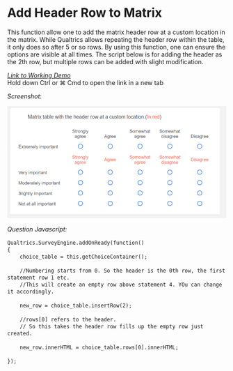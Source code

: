 # Add Header Row to Matrix

This function allow one to add the matrix header row at a custom location in the matrix. While Qualtrics allows repeating the header row within the table, it only does so after 5 or so rows. By using this function, one can ensure the options are visible at all times. The script below is for adding the header as the 2th row, but multiple rows can be added with slight modification.

[_Link to Working Demo_](https://iima.au1.qualtrics.com/jfe/preview/SV_2rCRZYIQqNq0nzv/BL_9Hnthujr7TA2LvD?Q_SurveyVersionID=current)  
Hold down Ctrl or ⌘ Cmd to open the link in a new tab

_Screenshot_:

![](../.gitbook/assets/matrix_add_header_row.png)

_Question Javascript:_

```text
Qualtrics.SurveyEngine.addOnReady(function()
{
    choice_table = this.getChoiceContainer();

    //Numbering starts from 0. So the header is the 0th row, the first statement row 1 etc. 
    //This will create an empty row above statement 4. YOu can change it accordingly. 

    new_row = choice_table.insertRow(2);

    //rows[0] refers to the header. 
    // So this takes the header row fills up the empty row just created. 

    new_row.innerHTML = choice_table.rows[0].innerHTML;

});
```

